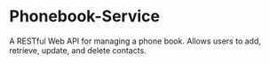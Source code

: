 # Phonebook-Service
A RESTful Web API for managing a phone book. Allows users to add, retrieve, update, and delete contacts.
